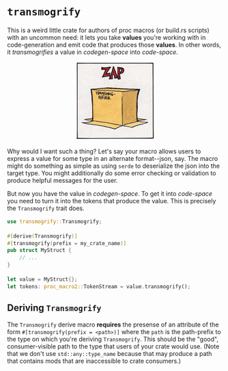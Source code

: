 # `transmogrify`

This is a weird little crate for authors of proc macros (or build.rs scripts)
with an uncommon need: it lets you take **values** you're working with in
code-generation and emit code that produces those **values**. In other words,
it *transmogrifies* a value in *codegen-space* into *code-space*.

<p align="center">
  <img src="./transmogrifier.png" alt="TRANSMOGRIFIER"/>
</p>

Why would I want such a thing? Let's say your macro allows users to express a
value for some type in an alternate format--json, say. The macro might do
something as simple as using `serde` to deserialize the json into the target
type. You might additionally do some error checking or validation to produce
helpful messages for the user.

But now you have the value in *codegen-space*. To get it into *code-space* you
need to turn it into the tokens that produce the value. This is precisely the
`Transmogrify` trait does.

```rust
use transmogrify::Transmogrify;

#[derive(Transmogrify)]
#[transmogrify(prefix = my_crate_name)]
pub struct MyStruct {
    // ...
}

let value = MyStruct{};
let tokens: proc_macro2::TokenStream = value.transmogrify();
```

## Deriving `Transmogrify`

The `Transmogrify` derive macro **requires** the presense of an attribute of
the form `#[transmogrify(prefix = <path>)]` where the `path` is the path-prefix
to the type on which you're deriving `Transmogrify`. This should be the "good",
consumer-visible path to the type that users of your crate would use. (Note
that we don't use `std::any::type_name` because that may produce a path that
contains mods that are inaccessible to crate consumers.)